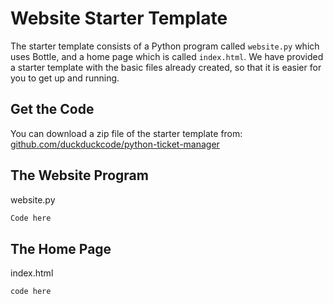 # Website Starter Template

The starter template consists of a Python program called `website.py` which uses Bottle, and a home page which is called `index.html`. We have provided a starter template with the basic files already created, so that it is easier for you to get up and running.

## Get the Code

You can download a zip file of the starter template from:
[github.com/duckduckcode/python-ticket-manager][python-ticket-manager]

## The Website Program

website.py

```python
Code here
```

## The Home Page

index.html

```html
code here
```



[python-ticket-manager]: http://github.com/duckduckcode/python-ticket-manager
